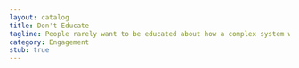 ```yaml
---
layout: catalog
title: Don't Educate
tagline: People rarely want to be educated about how a complex system works. Instead, remove the need for them to become educated in order to achieve their goal.
category: Engagement
stub: true
---
```


